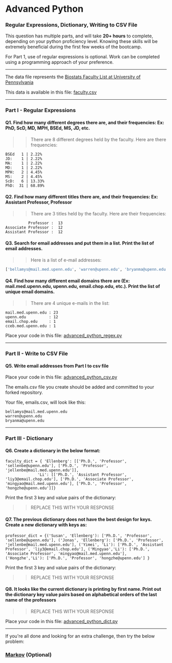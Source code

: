 # Advanced Python    

### Regular Expressions, Dictionary, Writing to CSV File  

This question has multiple parts, and will take **20+ hours** to complete, depending on your python proficiency level.  Knowing these skills will be extremely beneficial during the first few weeks of the bootcamp.

For Part 1, use of regular expressions is optional.  Work can be completed using a programming approach of your preference. 

---

The data file represents the [Biostats Faculty List at University of Pennsylvania](http://www.med.upenn.edu/cceb/biostat/faculty.shtml)

This data is available in this file:  [faculty.csv](python/faculty.csv)

--- 

### Part I - Regular Expressions  


#### Q1. Find how many different degrees there are, and their frequencies: Ex:  PhD, ScD, MD, MPH, BSEd, MS, JD, etc.

>> There are 8 different degrees held by the faculty. Here are there frequencies:
```
BSEd   1 | 2.22% 
JD:    1 | 2.22% 
MA:    1 | 2.22% 
MD:    1 | 2.22% 
MPH:   2 | 4.45% 
MS:    2 | 4.45% 
ScD:   6 | 13.33% 
PhD:  31 | 68.89%
```


#### Q2. Find how many different titles there are, and their frequencies:  Ex:  Assistant Professor, Professor

>> There are 3 titles held by the faculty. Here are their frequencies:
```
          Professor :  13
Associate Professor :  12
Assistant Professor :  12
```


#### Q3. Search for email addresses and put them in a list.  Print the list of email addresses.

>> Here is a list of e-mail addresses:
```python
['bellamys@mail.med.upenn.edu', 'warren@upenn.edu', 'bryanma@upenn.edu', 'jinboche@upenn.edu', 'sellenbe@upenn.edu', 'jellenbe@mail.med.upenn.edu', 'ruifeng@upenn.edu', 'bcfrench@mail.med.upenn.edu', 'pgimotty@upenn.edu', 'wguo@mail.med.upenn.edu', 'hsu9@mail.med.upenn.edu', 'rhubb@mail.med.upenn.edu', 'whwang@mail.med.upenn.edu', 'mjoffe@mail.med.upenn.edu', 'jrlandis@mail.med.upenn.edu', 'liy3@email.chop.edu', 'mingyao@mail.med.upenn.edu', 'hongzhe@upenn.edu', 'rlocalio@upenn.edu', 'nanditam@mail.med.upenn.edu', 'knashawn@mail.med.upenn.edu', 'propert@mail.med.upenn.edu', 'mputt@mail.med.upenn.edu', 'sratclif@upenn.edu', 'michross@upenn.edu', 'jaroy@mail.med.upenn.edu', 'msammel@cceb.med.upenn.edu', 'shawp@upenn.edu', 'rshi@mail.med.upenn.edu', 'hshou@mail.med.upenn.edu', 'jshults@mail.med.upenn.edu', 'alisaste@mail.med.upenn.edu', 'atroxel@mail.med.upenn.edu', 'rxiao@mail.med.upenn.edu', 'sxie@mail.med.upenn.edu', 'dxie@upenn.edu', 'weiyang@mail.med.upenn.edu']
```


#### Q4. Find how many different email domains there are (Ex:  mail.med.upenn.edu, upenn.edu, email.chop.edu, etc.).  Print the list of unique email domains.

>> There are 4 unique e-mails in the list:
```
mail.med.upenn.edu : 23
upenn.edu          : 12
email.chop.edu     : 1
cceb.med.upenn.edu : 1
```

Place your code in this file: [advanced_python_regex.py](python/advanced_python_regex.py)

---

### Part II - Write to CSV File

#### Q5.  Write email addresses from Part I to csv file

Place your code in this file: [advanced_python_csv.py](python/advanced_python_csv.py)

The emails.csv file you create should be added and committed to your forked repository.

Your file, emails.csv, will look like this:
```
bellamys@mail.med.upenn.edu
warren@upenn.edu
bryanma@upenn.edu
```

---

### Part III - Dictionary

#### Q6.  Create a dictionary in the below format:
```
faculty_dict = { 'Ellenberg': [['Ph.D.', 'Professor', 'sellenbe@upenn.edu'], ['Ph.D.', 'Professor', 'jellenbe@mail.med.upenn.edu']],
              'Li': [['Ph.D.', 'Assistant Professor', 'liy3@email.chop.edu'], ['Ph.D.', 'Associate Professor', 'mingyao@mail.med.upenn.edu'], ['Ph.D.', 'Professor', 'hongzhe@upenn.edu']]}
```
Print the first 3 key and value pairs of the dictionary:

>> REPLACE THIS WITH YOUR RESPONSE

#### Q7.  The previous dictionary does not have the best design for keys.  Create a new dictionary with keys as:

```
professor_dict = {('Susan', 'Ellenberg'): ['Ph.D.', 'Professor', 'sellenbe@upenn.edu'], ('Jonas', 'Ellenberg'): ['Ph.D.', 'Professor', 'jellenbe@mail.med.upenn.edu'], ('Yimei', 'Li'): ['Ph.D.', 'Assistant Professor', 'liy3@email.chop.edu'], ('Mingyao','Li'): ['Ph.D.', 'Associate Professor', 'mingyao@mail.med.upenn.edu'], ('Hongzhe','Li'): ['Ph.D.', 'Professor', 'hongzhe@upenn.edu'] }
```

Print the first 3 key and value pairs of the dictionary:

>> REPLACE THIS WITH YOUR RESPONSE

#### Q8.  It looks like the current dictionary is printing by first name.  Print out the dictionary key value pairs based on alphabetical orders of the last name of the professors

>> REPLACE THIS WITH YOUR RESPONSE

Place your code in this file: [advanced_python_dict.py](python/advanced_python_dict.py)

--- 

If you're all done and looking for an extra challenge, then try the below problem:  

### [Markov](python/markov.py) (Optional)

